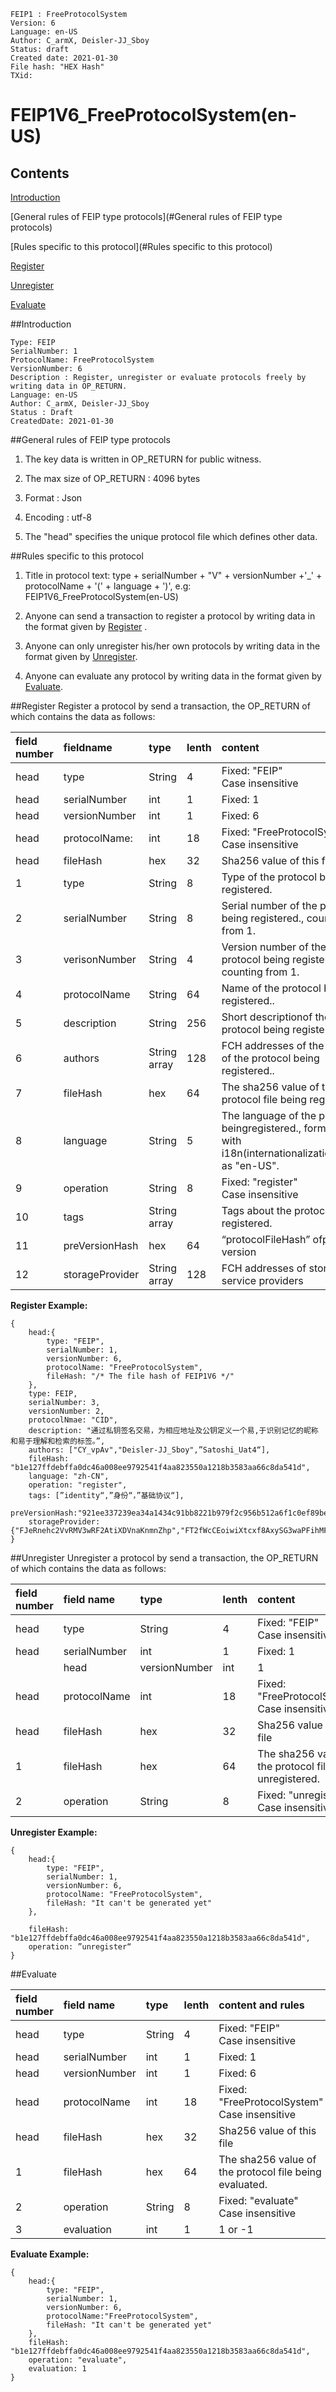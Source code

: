 ```
FEIP1 : FreeProtocolSystem
Version: 6
Language: en-US
Author: C_armX, Deisler-JJ_Sboy
Status: draft
Created date: 2021-01-30
File hash: "HEX Hash"
TXid: 
```

# FEIP1V6_FreeProtocolSystem(en-US)

## Contents
[Introduction](#Introduction)

[General rules of FEIP type protocols](#General rules of FEIP type protocols)

[Rules specific to this protocol](#Rules specific to this protocol)

[Register](#Register)

[Unregister](#Unregister)

[Evaluate](#Evaluate)



##Introduction

```
Type: FEIP
SerialNumber: 1
ProtocolName: FreeProtocolSystem
VersionNumber: 6
Description : Register, unregister or evaluate protocols freely by writing data in OP_RETURN.
Language: en-US
Author: C_armX, Deisler-JJ_Sboy
Status : Draft
CreatedDate: 2021-01-30
```

##General rules of FEIP type protocols

1. The key data is written in OP_RETURN for public witness.

2. The max size of OP_RETURN : 4096 bytes

3. Format : Json

4. Encoding : utf-8

5. The "head" specifies the unique protocol file which defines other data.


##Rules specific to this protocol

1. Title in protocol text: type + serialNumber + "V" + versionNumber +'_' + protocolName + '(' + language + ')', e.g: FEIP1V6_FreeProtocolSystem(en-US)

2. Anyone can send a transaction to register a protocol by writing data in the format given by [Register](#register) .

3. Anyone can only unregister his/her own protocols by writing data in the format given by [Unregister](#unregister).

4. Anyone can evaluate any protocol by writing data in the format given by [Evaluate](#evaluate).


##Register
Register a protocol by send a transaction, the OP_RETURN of which contains the data as follows:

|field number|fieldname|type|lenth|content|required|
|:----|:----|:----|:----|:----|:----|
|head|type|String|4|Fixed: "FEIP"<br>Case insensitive|Y|
|head|serialNumber|int|1|Fixed: 1|Y|
|head|versionNumber|int|1|Fixed: 6|Y|
|head|protocolName:|int|18|Fixed: "FreeProtocolSystem"<br>Case insensitive|Y|
|head|fileHash|hex|32|Sha256 value of this file|Y|
|1|type|String|8|Type of the protocol being registered.|N|
|2|serialNumber|String|8|Serial number of the protocol being registered., counting from 1.|N|
|3|verisonNumber|String|4|Version number of the protocol being registered. counting from 1.|N|
|4|protocolName|String|64|Name of the protocol being registered..|N|
|5|description|String|256|Short descriptionof the protocol being registered..|N|
|6|authors|String array|128|FCH addresses of the authors of the protocol being registered..|N|
|7|fileHash|hex|64|The sha256 value of the protocol file being registered..<br>|Y|
|8|language|String|5|The language of the protocol beingregistered., formated with i18n(internationalization),such as "en-US".|N|
|9|operation|String|8|Fixed: "register"<br>Case insensitive|Y|
|10|tags|String array|    |Tags about the protocol being registered.|N|
|11|preVersionHash|hex|64|“protocolFileHash” ofprevious version|N|
|12|storageProvider|String array|128|FCH addresses of storage service providers|N|

**Register Example:**
```
{
    head:{
        type: "FEIP",
        serialNumber: 1,
        versionNumber: 6,
        protocolName: "FreeProtocolSystem",
        fileHash: "/* The file hash of FEIP1V6 */"
    },
    type: FEIP,
    serialNumber: 3,
    versionNumber: 2,
    protocolNmae: "CID",
	description: "通过私钥签名交易，为相应地址及公钥定义⼀个易,于识别记忆的昵称和易于理解和检索的标签。”,
	authors: ["CY_vpAv","Deisler-JJ_Sboy",”Satoshi_Uat4“],
	fileHash: "b1e127ffdebffa0dc46a008ee9792541f4aa823550a1218b3583aa66c8da541d",
    language: "zh-CN",
    operation: "register",
    tags: [”identity“,”身份“，”基础协议“],
    preVersionHash:"921ee337239ea34a1434c91bb8221b979f2c956b512a6f1c0ef89be6d342d933",
    storageProvider:{"FJeRnehc2VvRMV3wRF2AtiXDVnaKnmnZhp","FT2fWcCEoiwiXtcxf8AxySG3waPFihMFJV"}
}
```

##Unregister
Unregister a protocol by send a transaction, the OP_RETURN of which contains the data as follows:

|field number|field name|type|lenth|content|required|
|:----|:----|:----|:----|:----|:----|
|head|type|String|4|Fixed: "FEIP"<br>Case insensitive|Y|
|head|serialNumber|int|1|Fixed: 1|Y|
||head|versionNumber|int|1|Fixed: 6||
|head|protocolName|int|18|Fixed: "FreeProtocolSystem"<br>Case insensitive|Y|
|head|fileHash|hex|32|Sha256 value of this file|Y|
|1|fileHash|hex|64|The sha256 value of the protocol file being unregistered.|Y|
|2|operation|String|8|Fixed: "unregister"<br>Case insensitive|Y|


**Unregister Example:**
```
{
	head:{
        type: "FEIP",
        serialNumber: 1,
        versionNumber: 6,
        protocolName: "FreeProtocolSystem",
        fileHash: "It can't be generated yet"
	},

	fileHash: "b1e127ffdebffa0dc46a008ee9792541f4aa823550a1218b3583aa66c8da541d",
	operation: ”unregister“
}
```

##Evaluate

|field number|field name|type|lenth|content and rules|required|
|:----|:----|:----|:----|:----|:----|
|head|type|String|4|Fixed: "FEIP"<br>Case insensitive|Y|
|head|serialNumber|int|1|Fixed: 1|Y|
|head|versionNumber|int|1|Fixed: 6|    |
|head|protocolName|int|18|Fixed: "FreeProtocolSystem"<br>Case insensitive|Y|
|head|fileHash|hex|32|Sha256 value of this file|Y|
|1|fileHash|hex|64|The sha256 value of the protocol file being evaluated.|Y|
|2|operation|String|8|Fixed: "evaluate"<br>Case insensitive|Y|
|3|evaluation|int|1|1 or -1|Y|

**Evaluate Example:**
```
{
	head:{
        type: "FEIP",
        serialNumber: 1,
        versionNumber: 6,
        protocolName:"FreeProtocolSystem",
        fileHash: "It can't be generated yet"
	},
	fileHash: "b1e127ffdebffa0dc46a008ee9792541f4aa823550a1218b3583aa66c8da541d",
	operation: "evaluate",
	evaluation: 1
}
```